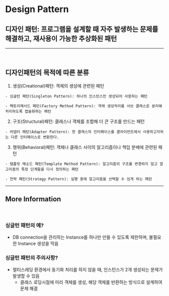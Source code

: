# Design Pattern

## 디자인 패턴: 프로그램을 설계할 때 자주 발생하는 **문제를 해결**하고, **재사용이 가능한** 추상화된 패턴

---

<br>

## 디자인패턴의 **목적**에 따른 분류

1. 생성(Creational)패턴: 객체의 생성에 관련된 패턴

```
- 싱글턴 패턴(Singleton Pattern): 하나의 인스턴스만 생성되어 사용하는 패턴

- 팩토리매서드 패턴(Factory Method Pattern): 객체 생성처리를 서브 클래스로 분리해 처리하도록 캡슐화하는 패턴
```

2. 구조(Structural)패턴: 클래스나 객체를 조합해 더 큰 구조를 만드는 패턴

```
- 어댑터 패턴(Adapter Pattern): 한 클래스의 인터페이스를 클라이언트에서 사용하고자하는 다른 인터페이스로 변환한다.
```

3. 행위(Behavioral)패턴: 객체나 클래스 사이의 알고리즘이나 책임 분배에 관련된 패턴

```
- 템플릿 메소드 패턴(Template Method Pattern): 알고리즘의 구조를 변경하지 않고 알고리즘의 특정 단계들을 다시 정의하는 패턴

- 전략 패턴(Strategy Pattern): 실행 중에 알고리즘을 선택할 수 있게 하는 패턴
```

---

## More Information

<br>

### 싱글턴 패턴의 예?

- DB connection을 관리하는 Instance를 하나만 만들 수 있도록 제한하며, 불필요한 Instance 생성을 막음

### 싱글턴 패턴의 주의사항?

- 멀티스레딩 환경에서 동기화 처리를 하지 않을 때, 인스턴스가 2개 생성되는 문제가 발생할 수 있음
  - 클래스 로딩시점에 미리 객체를 생성, 해당 객체를 반환하는 방식으로 설계하여 문제 해결
